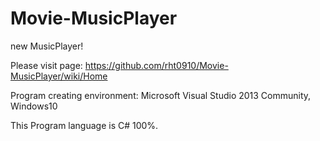 # Movie-MusicPlayer
new MusicPlayer!

Please visit page: https://github.com/rht0910/Movie-MusicPlayer/wiki/Home

Program creating environment: Microsoft Visual Studio 2013 Community, Windows10

This Program language is C# 100%.
